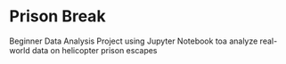# Prison Break

Beginner Data Analysis Project using Jupyter Notebook toa analyze real-world data on helicopter prison escapes
